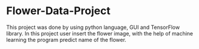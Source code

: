 # Flower-Data-Project
This project was done by using python
language, GUI and TensorFlow library. In this
project user insert the flower image, with
the help of machine learning the program
predict name of the flower.

